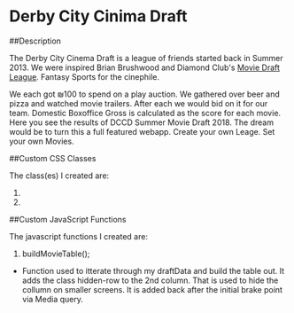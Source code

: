 # Derby City Cinima Draft 

##Description

The Derby City Cinema Draft is a league of friends started back in Summer 2013. We were inspired Brian Brushwood and Diamond Club's <a href="https://draft.diamondclub.tv/">Movie Draft League</a>. Fantasy Sports for the cinephile. 

We each got  &#8362;100 to spend on a play auction. We gathered over beer and pizza and watched movie trailers. After each we would bid on it for our team. Domestic Boxoffice Gross is calculated as the score for each movie. Here you see the results of DCCD Summer Movie Draft 2018. The dream would be to turn this a full featured webapp. Create your own Leage. Set your own Movies.  


##Custom CSS Classes

The class(es) I created are:

1. 

2.


##Custom JavaScript Functions

The javascript functions I created are:

1. buildMovieTable();
  - Function used to itterate through my draftData and build the table out. It adds the class hidden-row to the 2nd column. That is used to hide the collumn on smaller screens. It is added back after the initial brake point via Media query. 

